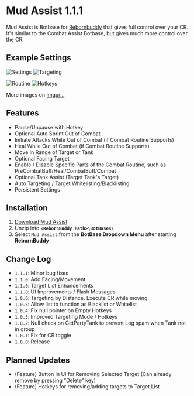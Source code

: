 # Mud Assist 1.1.1
Mud Assist is Botbase for [Rebornbuddy](http://rebornbuddy.com) that gives full control over your CR.
It's similar to the Combat Assist Botbase, but gives much more control over the CR.

## Example Settings
![Settings](http://i.imgur.com/Z6surT2.png)
![Targeting](http://i.imgur.com/xryvzIY.png)

![Routine](http://i.imgur.com/IdJaw8q.png)
![Hotkeys](http://i.imgur.com/dE9gpWH.png)

More images on [Imgur...](http://imgur.com/a/23tjd#0)

## Features
- Pause/Unpause with Hotkey
- Optional Auto Sprint Out of Combat
- Initiate Attacks While Out of Combat (if Combat Routine Supports)
- Heal While Out of Combat (if Combat Routine Supports)
- Move In Range of Target or Tank
- Optional Facing Target
- Enable / Disable Specific Parts of the Combat Routine, such as PreCombatBuff/Heal/CombatBuff/Combat
- Optional Tank Assist (Target Tank's Target)
- Auto Targeting / Target Whitelisting/Blacklisting
- Persistent Settings

## Installation
1. [Download Mud Assist](https://github.com/mudbuddy/mud/archive/master.zip)
2. Unzip into **`<RebornBuddy Path>\BotBases\`**
3. Select `Mud Assist` from the **BotBase Dropdown Menu** after starting **RebornBuddy**

## Change Log
- `1.1.1`: Minor bug fixes
- `1.1.0`: Add Facing/Movement
- `1.1.0`: Target List Enhancements
- `1.1.0`: UI Improvements / Flash Messages
- `1.0.6`: Targeting by Distance. Execute CR while moving.
- `1.0.5`: Allow list to function as Blacklist or Whitelist
- `1.0.4`: Fix null pointer on Empty Hotkeys
- `1.0.3`: Improved Targeting Mode / Hotkeys
- `1.0.2`: Null check on GetPartyTank to prevent Log spam when Tank not in group
- `1.0.1`: Fix for CR toggle
- `1.0.0`: Release

## Planned Updates
- (Feature) Button in UI for Removing Selected Target (Can already remove by pressing "Delete" key)
- (Feature) Hotkeys for removing/adding targets to Target List
